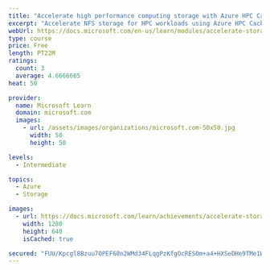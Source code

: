 ```yaml
---
title: "Accelerate high performance computing storage with Azure HPC Cache"
excerpt: "Accelerate NFS storage for HPC workloads using Azure HPC Cache."
webUrl: https://docs.microsoft.com/en-us/learn/modules/accelerate-storage-with-hpc-cache/
type: course
price: Free
length: PT22M
ratings:
  count: 3
  average: 4.6666665
heat: 50

provider:
  name: Microsoft Learn
  domain: microsoft.com
  images:
    - url: /assets/images/organizations/microsoft.com-50x50.jpg
      width: 50
      height: 50

levels:
  - Intermediate

topics:
  - Azure
  - Storage

images:
  - url: https://docs.microsoft.com/learn/achievements/accelerate-storage-with-hpc-cache-social.png
    width: 1280
    height: 640
    isCached: true

secured: "FUU/Kpcgl8Bzuu7OPEF68n2WMd34FLqgPzKfgOcRESOm+a4+HXSeDHe9TMe1WH2zw0/8eh/N+Cdja5QZGnVWQ6RhWX261s3RHZ2zU0E+Mj/KLUlrAFspVfSU8MuZu7X+pKcUsA3IfAWNUuHlIKx9pK0t7JohruHxPYbATlVtiHS0JoMfetIrRAYB2yyPTtyjei+vVcRbEb6wy8sLZOQneOsJhI6hwsMZ9YTJtJ92F4l6UTyrnRxtaAwJLc9A6es3mfKhJkx7CqCrBUrE1pKjnbQPdsgEd2I1j0q8vJPLv1JkXdsYgFT06Gmwq1FBYny15xCkxPR1jSrzGGY805nHEYmGGZmCYac3FYfUuvzrasiCF3xjrC9ZbXWhXPsnoH6vu8aflEWNXqKmH2D6z60Tte632OGDFLKKcxw0MhcbOBo=;imMJbDPIJX0bA1A5bBSYeg=="
---
```


